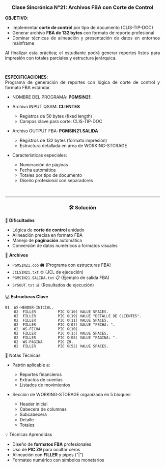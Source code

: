 <div style="text-align:center">

<h3> Clase Sincrónica N°21: Archivos FBA con Corte de Control </h3>

</div>

<div style="text-align:justify">

<strong>OBJETIVO</strong>: 
* Implementar <strong>corte de control</strong> por tipo de documento (CLIS-TIP-DOC)
* Generar archivo <strong>FBA de 132 bytes</strong> con formato de reporte profesional
* Dominar técnicas de alineación y presentación de datos en entornos mainframe

Al finalizar esta práctica; el estudiante podrá generar reportes listos para impresión con totales parciales y estructura jerárquica.

<br>

<strong>ESPECIFICACIONES</strong>:  
Programa de generación de reportes con lógica de corte de control y formato FBA estándar.

* NOMBRE DEL PROGRAMA: <strong>PGMSIN21</strong>.

* Archivo INPUT QSAM: <strong>CLIENTES</strong>
    * Registros de 50 bytes (fixed length)
    * Campos clave para corte: CLIS-TIP-DOC

* Archivo OUTPUT FBA: <strong>PGMSIN21.SALIDA</strong>
    * Registros de 132 bytes (formato impresión)
    * Estructura detallada en área de WORKING-STORAGE

* Características especiales:
    * Numeración de páginas
    * Fecha automática
    * Totales por tipo de documento
    * Diseño profesional con separadores

</div>

<br>

<hr>

<div style="text-align:center">

<h3>🛠️ Solución</h3>

</div>

🎯 **Dificultades**
* Lógica de <strong>corte de control</strong> anidado
* Alineación precisa en formato FBA
* Manejo de <strong>paginación</strong> automática
* Conversión de datos numéricos a formatos visuales

📂 **Archivos**  
* `PGMSIN21.cob` 🖨️ (Programa con estructuras FBA)  
* `JCLSIN21.txt` ⚙️ (JCL de ejecución)  
* `PGMSIN21.SALIDA.txt` 📋 (Ejemplo de salida FBA)  
* `SYSOUT.txt` 📊 (Resultados de ejecución)  

💻 **Estructuras Clave**  
```cobol
01  WS-HEADER-INICIAL.                                           
    02  FILLER          PIC X(10) VALUE SPACES.                  
    02  FILLER          PIC X(19) VALUE "DETALLE DE CLIENTES".   
    02  FILLER          PIC X(11) VALUE SPACES.                  
    02  FILLER          PIC X(07) VALUE "FECHA: ".               
    02  WS-FECHA        PIC X(10).                               
    02  FILLER          PIC X(13) VALUE SPACES.                  
    02  FILLER          PIC X(08) VALUE "PAGINA: ".              
    02  WS-PAGINA       PIC Z9.                                  
    02  FILLER          PIC X(52) VALUE SPACES.
```

📝 Notas Técnicas

* Patrón aplicable a:
    * Reportes financieros
    * Extractos de cuentas
    * Listados de movimientos

* Sección de WORKING-STORAGE organizada en 5 bloques:
    * Header inicial
    * Cabecera de columnas
    * Subcabecera
    * Detalle
    * Totales

💡 Técnicas Aprendidas
* Diseño de <strong>formatos FBA</strong> profesionales
* Uso de <strong>PIC Z9</strong> para ocultar ceros
* Alineación con <strong>FILLER</strong> y pipes ("|")
* Formateo numérico con símbolos monetarios